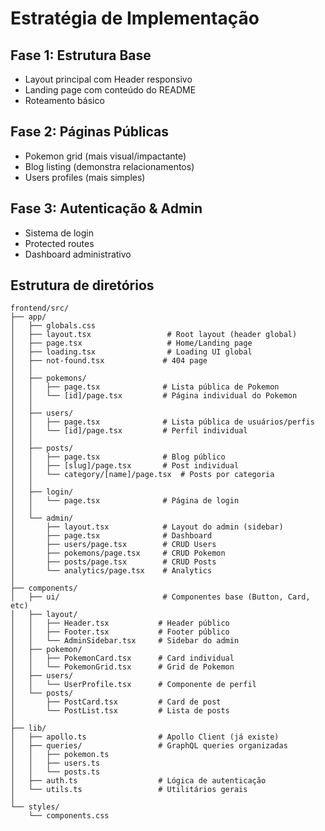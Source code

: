 # Estratégia de Implementação

## Fase 1: Estrutura Base

- Layout principal com Header responsivo
- Landing page com conteúdo do README
- Roteamento básico

## Fase 2: Páginas Públicas

- Pokemon grid (mais visual/impactante)
- Blog listing (demonstra relacionamentos)
- Users profiles (mais simples)

## Fase 3: Autenticação & Admin

- Sistema de login
- Protected routes
- Dashboard administrativo


## Estrutura de diretórios
```
frontend/src/
├── app/
│   ├── globals.css
│   ├── layout.tsx                 # Root layout (header global)
│   ├── page.tsx                   # Home/Landing page
│   ├── loading.tsx                # Loading UI global
│   ├── not-found.tsx             # 404 page
│   │
│   ├── pokemons/
│   │   ├── page.tsx              # Lista pública de Pokemon
│   │   └── [id]/page.tsx         # Página individual do Pokemon
│   │
│   ├── users/
│   │   ├── page.tsx              # Lista pública de usuários/perfis
│   │   └── [id]/page.tsx         # Perfil individual
│   │
│   ├── posts/
│   │   ├── page.tsx              # Blog público
│   │   ├── [slug]/page.tsx       # Post individual
│   │   └── category/[name]/page.tsx  # Posts por categoria
│   │
│   ├── login/
│   │   └── page.tsx              # Página de login
│   │
│   └── admin/
│       ├── layout.tsx            # Layout do admin (sidebar)
│       ├── page.tsx              # Dashboard
│       ├── users/page.tsx        # CRUD Users
│       ├── pokemons/page.tsx     # CRUD Pokemon
│       ├── posts/page.tsx        # CRUD Posts
│       └── analytics/page.tsx    # Analytics
│
├── components/
│   ├── ui/                       # Componentes base (Button, Card, etc)
│   ├── layout/
│   │   ├── Header.tsx           # Header público
│   │   ├── Footer.tsx           # Footer público
│   │   └── AdminSidebar.tsx     # Sidebar do admin
│   ├── pokemon/
│   │   ├── PokemonCard.tsx      # Card individual
│   │   └── PokemonGrid.tsx      # Grid de Pokemon
│   ├── users/
│   │   └── UserProfile.tsx      # Componente de perfil
│   └── posts/
│       ├── PostCard.tsx         # Card de post
│       └── PostList.tsx         # Lista de posts
│
├── lib/
│   ├── apollo.ts                # Apollo Client (já existe)
│   ├── queries/                 # GraphQL queries organizadas
│   │   ├── pokemon.ts
│   │   ├── users.ts
│   │   └── posts.ts
│   ├── auth.ts                  # Lógica de autenticação
│   └── utils.ts                 # Utilitários gerais
│
└── styles/
    └── components.css   

```